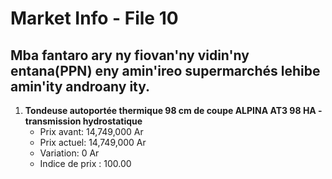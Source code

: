 # Market Info - File 10

## Mba fantaro ary ny fiovan'ny vidin'ny entana(PPN) eny amin'ireo supermarchés lehibe amin'ity androany ity.

1. **Tondeuse autoportée thermique 98 cm de coupe ALPINA AT3 98 HA - transmission hydrostatique**
   - Prix avant: 14,749,000 Ar
   - Prix actuel: 14,749,000 Ar
   - Variation: 0 Ar
   - Indice de prix : 100.00

